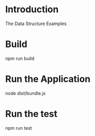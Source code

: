 # Introduction

The Data Structure Examples

# Build

npm run build

# Run the Application

node dist/bundle.js

# Run the test

npm run test

